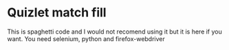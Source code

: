 # Quizlet match fill

This is spaghetti code and I would not recomend using it but it is here if you want. You need selenium, python and firefox-webdriver